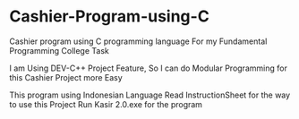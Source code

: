 # Cashier-Program-using-C
Cashier program using C programming language
For my Fundamental Programming College Task 

I am Using DEV-C++ Project Feature, So I can do Modular Programming for this Cashier Project more Easy

This program using Indonesian Language
Read InstructionSheet for the way to use this Project
Run Kasir 2.0.exe for the program
